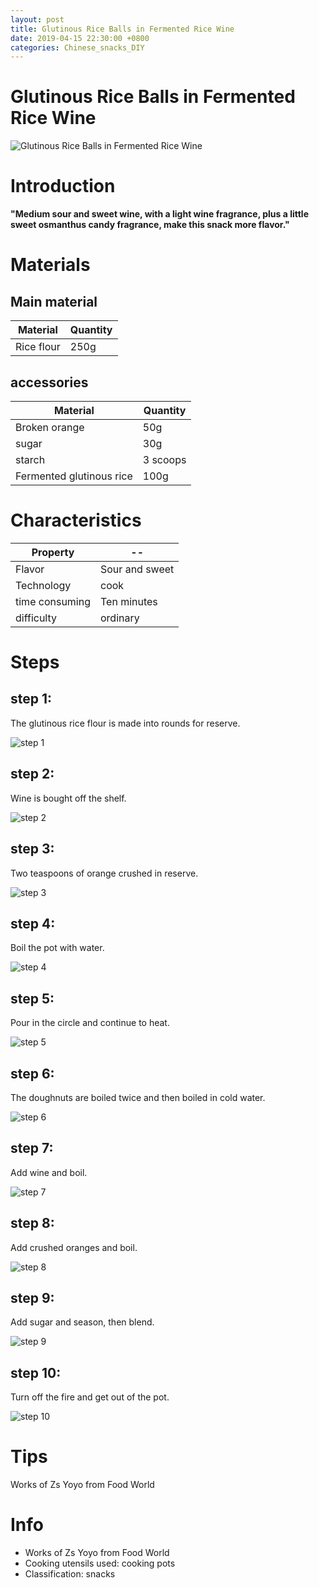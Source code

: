 ```yaml
---
layout: post
title: Glutinous Rice Balls in Fermented Rice Wine
date: 2019-04-15 22:30:00 +0800
categories: Chinese_snacks_DIY
---
```


# Glutinous Rice Balls in Fermented Rice Wine

![Glutinous Rice Balls in Fermented Rice Wine]({{site.baseurl}}/img/29518/29518.jpg)

# Introduction

**"Medium sour and sweet wine, with a light wine fragrance, plus a little sweet osmanthus candy fragrance, make this snack more flavor."**

# Materials


## Main material

Material|Quantity
--|--
Rice flour|250g

## accessories

Material|Quantity
--|--
Broken orange|50g
sugar|30g
starch|3 scoops
Fermented glutinous rice|100g

# Characteristics

Property|--
--|--
Flavor|Sour and sweet
Technology|cook
time consuming|Ten minutes
difficulty|ordinary

# Steps

## step 1:

The glutinous rice flour is made into rounds for reserve.

![step 1]({{site.baseurl}}/img/29518/1.jpg)

## step 2:

Wine is bought off the shelf.

![step 2]({{site.baseurl}}/img/29518/2.jpg)

## step 3:

Two teaspoons of orange crushed in reserve.

![step 3]({{site.baseurl}}/img/29518/3.jpg)

## step 4:

Boil the pot with water.

![step 4]({{site.baseurl}}/img/29518/4.jpg)

## step 5:

Pour in the circle and continue to heat.

![step 5]({{site.baseurl}}/img/29518/5.jpg)

## step 6:

The doughnuts are boiled twice and then boiled in cold water.

![step 6]({{site.baseurl}}/img/29518/6.jpg)

## step 7:

Add wine and boil.

![step 7]({{site.baseurl}}/img/29518/7.jpg)

## step 8:

Add crushed oranges and boil.

![step 8]({{site.baseurl}}/img/29518/8.jpg)

## step 9:

Add sugar and season, then blend.

![step 9]({{site.baseurl}}/img/29518/9.jpg)

## step 10:

Turn off the fire and get out of the pot.

![step 10]({{site.baseurl}}/img/29518/10.jpg)

# Tips

Works of Zs Yoyo from Food World

# Info

- Works of Zs Yoyo from Food World
- Cooking utensils used: cooking pots
- Classification: snacks